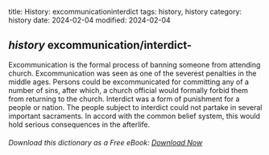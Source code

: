 title: History: excommunicationinterdict
tags: history, history
category: history
date: 2024-02-04
modified: 2024-02-04

## _history_  excommunication/interdict-

  Excommunication is the formal process of banning someone from attending
  church.  Excommunication was seen as one of the severest penalties
  in the middle ages.  Persons could be excommunicated for committing
  any of a number of sins, after which, a church official would
  formally forbid them from returning to the church.   Interdict
  was a form of punishment for a people or nation.  The people subject
  to interdict could not partake in several important sacraments.
  In accord with the common belief system, this would hold serious
  consequences in the afterlife.



###### Download *this* dictionary as a Free eBook: [Download Now]({static}static/SerfHistoryDictionary.pdf)

